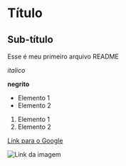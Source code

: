 # Título

## Sub-título

Esse é meu primeiro arquivo README

*italico*

**negrito**

- Elemento 1 
- Elemento 2

1) Elemento 1
2) Elemento 2

[Link para o Google](https://www.google.com)

![Link da imagem](https://media.licdn.com/dms/image/v2/C4E12AQGaxnQ_Pu7yUA/article-cover_image-shrink_600_2000/article-cover_image-shrink_600_2000/0/1610712457763?e=1750896000&v=beta&t=zSwt3BYjr9Oen7E-A-yoAhSJTreaL9fGT9Sy5Y94K5A)